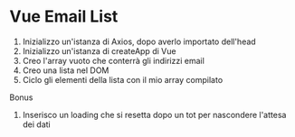 Vue Email List
===

1. Inizializzo un'istanza di Axios, dopo averlo importato dell'head
1. Inizializzo un'istanza di createApp di Vue
1. Creo l'array vuoto che conterrà gli indirizzi email
1. Creo una lista nel DOM
1. Ciclo gli elementi della lista con il mio array compilato

Bonus
1. Inserisco un loading che si resetta dopo un tot per nascondere l'attesa dei dati